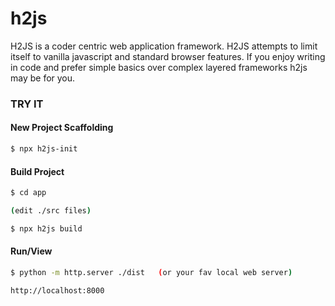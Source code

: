 # h2js
H2JS is a coder centric web application framework.  H2JS attempts to limit itself to vanilla javascript and standard browser features.  If you enjoy writing in code and prefer simple basics over complex layered frameworks h2js may be for you. 

### TRY IT

#### New Project Scaffolding
```sh
$ npx h2js-init
```

#### Build Project
```sh
$ cd app

(edit ./src files)

$ npx h2js build
```

#### Run/View
```sh
$ python -m http.server ./dist   (or your fav local web server)

http://localhost:8000
```
